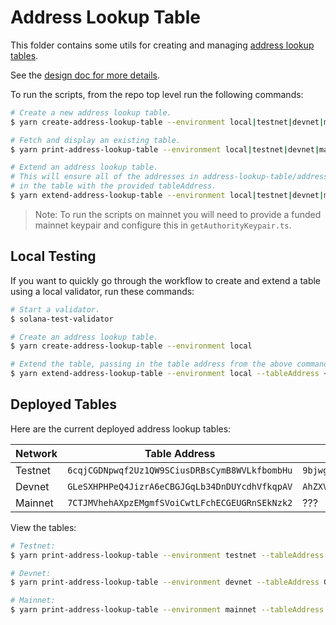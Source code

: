 # Address Lookup Table

This folder contains some utils for creating and managing [address lookup tables](https://edge.docs.solana.com/developing/lookup-tables).

See the [design doc for more details](https://www.notion.so/bullistic/Design-Doc-Address-Lookup-Tables-e038d49ff7ff4d1da2eda668bdfbcfb3).

To run the scripts, from the repo top level run the following commands:

```sh
# Create a new address lookup table.
$ yarn create-address-lookup-table --environment local|testnet|devnet|mainnet

# Fetch and display an existing table.
$ yarn print-address-lookup-table --environment local|testnet|devnet|mainnet --tableAddress <address>

# Extend an address lookup table.
# This will ensure all of the addresses in address-lookup-table/addresses are stored
# in the table with the provided tableAddress.
$ yarn extend-address-lookup-table --environment local|testnet|devnet|mainnet --tableAddress <address>
```

> Note: To run the scripts on mainnet you will need to provide a funded mainnet keypair and configure this in `getAuthorityKeypair.ts`.

## Local Testing

If you want to quickly go through the workflow to create and extend a table using a local validator, run these commands:

```sh
# Start a validator.
$ solana-test-validator

# Create an address lookup table.
$ yarn create-address-lookup-table --environment local

# Extend the table, passing in the table address from the above command.
$ yarn extend-address-lookup-table --environment local --tableAddress <address>
```

## Deployed Tables

Here are the current deployed address lookup tables:

| Network | Table Address                                  | Authority                                      |
| ------- | ---------------------------------------------- | ---------------------------------------------- |
| Testnet | `6cqjCGDNpwqf2Uz1QW9SCiusDRBsCymB8WVLkfbombHu` | `9bjwgN2WehAfAtUL7N7zxG9Lp8jSVaqgF5VH45wjQTTq` |
| Devnet  | `GLeSXHPHPeQ4JizrA6eCBGJGqLb34DnDUYcdhVfkqpAV` | `AhZXVaK9E5wrPY6NJZ3KJN6aWo9WVY6ZmjiBZAWYThr1` |
| Mainnet | `7CTJMVhehAXpzEMgmfSVoiCwtLFchECGEUGRnSEkNzk2` | ???                                            |

View the tables:

```sh
# Testnet:
$ yarn print-address-lookup-table --environment testnet --tableAddress 6cqjCGDNpwqf2Uz1QW9SCiusDRBsCymB8WVLkfbombHu

# Devnet:
$ yarn print-address-lookup-table --environment devnet --tableAddress GLeSXHPHPeQ4JizrA6eCBGJGqLb34DnDUYcdhVfkqpAV

# Mainnet:
$ yarn print-address-lookup-table --environment mainnet --tableAddress 7CTJMVhehAXpzEMgmfSVoiCwtLFchECGEUGRnSEkNzk2
```
